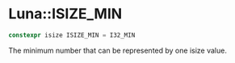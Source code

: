 # Luna::ISIZE_MIN

```c++
constexpr isize ISIZE_MIN = I32_MIN
```

The minimum number that can be represented by one isize value. 

